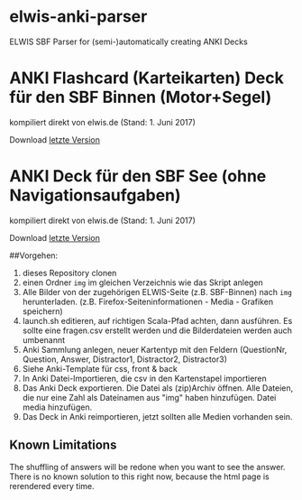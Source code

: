 # elwis-anki-parser
ELWIS SBF Parser for (semi-)automatically creating ANKI Decks

# ANKI Flashcard (Karteikarten) Deck für den SBF Binnen (Motor+Segel)

kompiliert direkt von elwis.de (Stand: 1. Juni 2017)

Download [letzte Version](https://github.com/kralo/elwis-anki-parser/releases/latest)

# ANKI Deck für den SBF See (ohne Navigationsaufgaben)

kompiliert direkt von elwis.de (Stand: 1. Juni 2017)

Download [letzte Version](https://github.com/kralo/elwis-anki-parser/releases/latest)


##Vorgehen:
1. dieses Repository clonen
2. einen Ordner `img` im gleichen Verzeichnis wie das Skript anlegen
3. Alle Bilder von der zugehörigen ELWIS-Seite (z.B. SBF-Binnen) nach `img` herunterladen. (z.B. Firefox-Seiteninformationen - Media - Grafiken speichern)
4. launch.sh editieren, auf richtigen Scala-Pfad achten, dann ausführen. Es sollte eine fragen.csv erstellt werden und die Bilderdateien werden auch umbenannt
5. Anki Sammlung anlegen, neuer Kartentyp mit den Feldern (QuestionNr, Question, Answer, Distractor1, Distractor2, Distractor3)
6. Siehe Anki-Template für css, front & back
7. In Anki Datei-Importieren, die csv in den Kartenstapel importieren
8. Das Anki Deck exportieren. Die Datei als (zip)Archiv öffnen. Alle Dateien, die nur eine Zahl als Dateinamen aus "img" haben hinzufügen. Datei media hinzufügen.
9. Das Deck in Anki reimportieren, jetzt sollten alle Medien vorhanden sein.

## Known Limitations
The shuffling of answers will be redone when you want to see the answer. There is no known solution to this right now, because the html page is rerendered every time.

